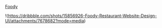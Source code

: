 ## 
[Foody](https://dribbble.com/shots/15856926-Foody-Restaurant-Website-Design-UI/attachments/7678682?mode=media)

!(https://dribbble.com/shots/15856926-Foody-Restaurant-Website-Design-UI/attachments/7678682?mode=media)